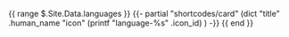 {{ range $.Site.Data.languages }}
  {{- partial "shortcodes/card" (dict
    "title"       .human_name
    "icon"        (printf "language-%s" .icon_id)
  ) -}}
{{ end }}
